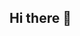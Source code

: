 ## Hi there 👋

<!--
**monteirodev01/monteirodev01** is a ✨ _special_ ✨ repository because its `README.md` (this file) appears on your GitHub profile.

Here are some ideas to get you started:

- 🔭 I’m currently working on Projects with React JS for my portfolio.
- 🌱 I’m currently learning React JS and Node.js
- 🤔 I’m looking for help with React and Node.JS
- 💬 Ask me about everything u want :)
- 📫 How to reach me: ...
- 😄 Pronouns: he/him
- ⚡ Fun fact: ...
-->
